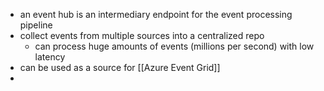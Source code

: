 - an event hub is an intermediary endpoint for the event processing pipeline
- collect events from multiple sources into a centralized repo
	- can process huge amounts of events (millions per second) with low latency
- can be used as a source for [[Azure Event Grid]]
-